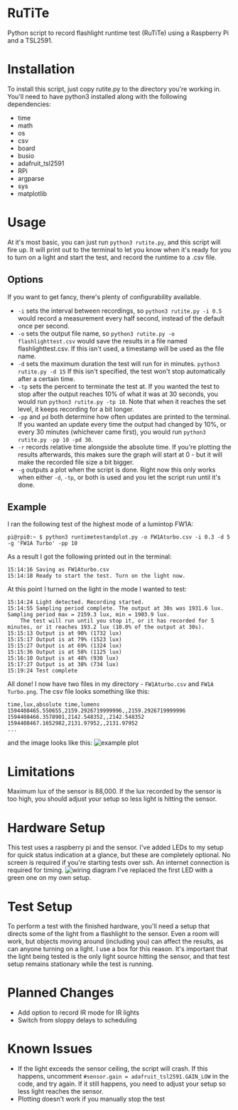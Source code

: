 # RuTiTe
Python script to record flashlight runtime test (RuTiTe) using a Raspberry Pi and a TSL2591.
# Installation
To install this script, just copy rutite.py to the directory you're working in. You'll need to have python3 installed along with the following dependencies:
- time
- math
- os
- csv
- board
- busio
- adafruit_tsl2591
- RPi
- argparse
- sys
- matplotlib
# Usage
At it's most basic, you can just run `python3 rutite.py`, and this script will fire up. It will print out to the terminal to let you know when it's ready for you to turn on a light and start the test, and record the runtime to a .csv file.
## Options
If you want to get fancy, there's plenty of configurability available.
- `-i` sets the interval between recordings, so `python3 rutite.py -i 0.5` would record a measurement every half second, instead of the default once per second.
- `-o` sets the output file name, so `python3 rutite.py -o flashlighttest.csv` would save the results in a file named flashlighttest.csv. If this isn't used, a timestamp will be used as the file name.
- `-d` sets the maximum duration the test will run for in minutes. `python3 rutite.py -d 15` If this isn't specified, the test won't stop automatically after a certain time.
- `-tp` sets the percent to terminate the test at. If you wanted the test to stop after the output reaches 10% of what it was at 30 seconds, you would run `python3 rutite.py -tp 10`. Note that when it reaches the set level, it keeps recording for a bit longer.
- `-pp` and `pd` both determine how often updates are printed to the terminal. If you wanted an update every time the output had changed by 10%, or every 30 minutes (whichever came first), you would run `python3 rutite.py -pp 10 -pd 30`.
- `-r` records relative time alongside the absolute time. If you're plotting the results afterwards, this makes sure the graph will start at 0 - but it will make the recorded file size a bit bigger.
- `-g` outputs a plot when the script is done. Right now this only works when either `-d`, `-tp`, or both is used and you let the script run until it's done.
## Example
I ran the following test of the highest mode of a lumintop FW1A:
```
pi@rpi0:~ $ python3 runtimetestandplot.py -o FW1Aturbo.csv -i 0.3 -d 5 -g 'FW1A Turbo' -pp 10
```
As a result I got the following printed out in the terminal:
```
15:14:16 Saving as FW1Aturbo.csv
15:14:18 Ready to start the test. Turn on the light now.
```
At this point I turned on the light in the mode I wanted to test:
```
15:14:24 Light detected. Recording started.
15:14:55 Sampling period complete. The output at 30s was 1931.6 lux. Sampling period max = 2159.3 lux, min = 1903.9 lux.
	The test will run until you stop it, or it has recorded for 5 minutes, or it reaches 193.2 lux (10.0% of the output at 30s).
15:15:13 Output is at 90% (1732 lux)
15:15:17 Output is at 79% (1523 lux)
15:15:27 Output is at 69% (1324 lux)
15:15:36 Output is at 58% (1125 lux)
15:16:10 Output is at 48% (930 lux)
15:17:27 Output is at 38% (734 lux)
15:19:24 Test complete
```
All done! I now have two files in my directory - `FW1Aturbo.csv` and `FW1A Turbo.png`.
The csv file looks something like this:
```
time,lux,absolute time,lumens
1594408465.550655,2159.2926719999996,,2159.2926719999996
1594408466.3578901,2142.548352,,2142.548352
1594408467.1652982,2131.97952,,2131.97952
...
```
and the image looks like this:
![example plot](https://github.com/bmengineer-gear/RuTiTe/blob/state-machine/exampleplot.png)
# Limitations
Maximum lux of the sensor is 88,000. If the lux recorded by the sensor is too high, you should adjust your setup so less light is hitting the sensor.
# Hardware Setup
This test uses a raspberry pi and the sensor. I've added LEDs to my setup for quick status indication at a glance, but these are completely optional. No screen is required if you're starting tests over ssh. An internet connection is required for timing.
![wiring diagram](https://github.com/bmengineer-gear/runtimetest/blob/master/runtimetestwiringdiagram.png)
I've replaced the first LED with a green one on my own setup.
# Test Setup
To perform a test with the finished hardware, you'll need a setup that directs some of the light from a flashlight to the sensor. Even a room will work, but objects moving around (including you) can affect the results, as can anyone turning on a light. I use a box for this reason.
It's important that the light being tested is the only light source hitting the sensor, and that test setup remains stationary while the test is running.
# Planned Changes
- Add option to record IR mode for IR lights
- Switch from sloppy delays to scheduling
# Known Issues
- If the light exceeds the sensor ceiling, the script will crash. If this happens, uncomment `#sensor.gain = adafruit_tsl2591.GAIN_LOW` in the code, and try again. If it still happens, you need to adjust your setup so less light reaches the sensor.
- Plotting doesn't work if you manually stop the test
